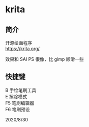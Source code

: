 # krita

## 简介
开源绘画程序  
https://krita.org/  

效果和 SAI PS 很像，比 gimp 顺滑一些  

## 快捷键
B 手绘笔刷工具  
E 擦除模式  
F5 笔刷编辑器  
F6 笔刷预设  


2020/8/30  
